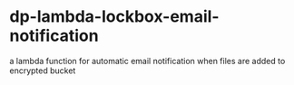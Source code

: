 # dp-lambda-lockbox-email-notification
a lambda function for automatic email notification when files are added to encrypted bucket
